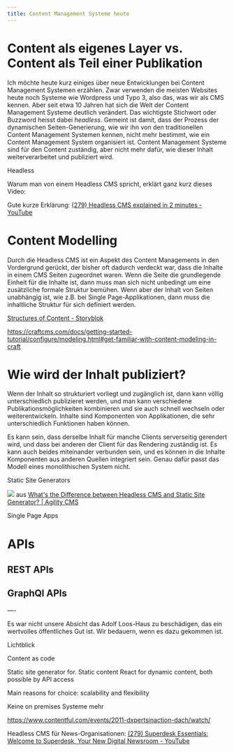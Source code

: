 ```yaml
---
title: Content Management Systeme heute
---
```


# Content als eigenes Layer vs. Content als Teil einer Publikation

Ich möchte heute kurz einiges über neue Entwicklungen bei Content Management Systemen erzählen. Zwar verwenden die meisten Websites heute noch Systeme wie Wordpress und Typo 3, also das, was wir als CMS kennen. Aber seit etwa 10 Jahren hat sich die Welt der Content Management Systeme deutlich verändert. Das wichtigste Stichwort oder Buzzword heisst dabei *headless*. Gemeint ist damit, dass der Prozess der dynamischen Seiten-Generierung, wie wir ihn von den traditionellen Content Management Systemen kennen, nicht mehr bestimmt, wie ein Content Management System organisiert ist. Content Management Systeme sind für den Content zuständig, aber nicht mehr dafür, wie dieser Inhalt weiterverarbeitet und publiziert wird. 



Headless
 
Warum man von einem Headless CMS spricht, erklärt ganz kurz dieses Video: 

 Gute kurze Erklärung: [\(279\) Headless CMS explained in 2 minutes \- YouTube](https://www.youtube.com/watch?v=-Uor3I0n_vQ)


# Content Modelling

Durch die Headless CMS ist ein Aspekt des Content Managements in den Vordergrund gerückt, der bisher oft dadurch verdeckt war, dass die Inhalte in einem CMS Seiten zugeordnet waren. Wenn die Seite die grundlegende Einheit für die Inhalte ist, dann muss man sich nicht unbedingt um eine zusätzliche formale Struktur bemühen. Wenn aber der Inhalt von Seiten unabhängig ist, wie z.B. bei Single Page-Applikationen, dann muss die inhaltliche Struktur für sich definiert werden. 

[Structures of Content \- Storyblok](https://www.storyblok.com/docs/guide/essentials/content-structures)

https://craftcms.com/docs/getting-started-tutorial/configure/modeling.html#get-familiar-with-content-modeling-in-craft


# Wie wird der Inhalt publiziert?

Wenn der Inhalt so strukturiert vorliegt und zugänglich ist, dann kann völlig unterschiedlich publizieret werden, und man kann verschiedene Publikationsmöglichkeiten kombinieren und sie auch schnell wechseln oder weiterentwickeln. Inhalte sind Komponenten von Applikationen, die sehr unterschiedlich Funktionen haben können. 

Es kann sein, dass derselbe Inhalt für manche Clients serverseitig gerendert wird, und dass bei anderen der Client für das Rendering zuständig ist. Es kann auch beides miteinander verbunden sein, und es können in die Inhalte Komponenten aus anderen Quellen integriert sein. Genau dafür passt das Modell eines monolithischen System nicht. 


Static Site Generators

![](https://static.agilitycms.com/cms-vs-ssg-y.png) aus [What's the Difference between Headless CMS and Static Site Generator? \| Agility CMS](https://agilitycms.com/resources/posts/what-s-the-difference-between-headless-cms-and-static-site-generator)

Single Page Apps

# APIs

## REST APIs

## GraphQl APIs

—-

Es war nicht unsere Absicht das Adolf Loos-Haus zu beschädigen, das ein wertvolles öffentliches Gut ist. Wir bedauern, wenn es dazu gekommen ist. 

Lichtblick 

Content as code

Static site generator for. Static content
React for dynamic content, both possible by API access

Main reasons for choice: scalability and flexibility 

Keine on premises Systeme mehr 

https://www.contentful.com/events/2011-dxpertsinaction-dach/watch/


Headless CMS für News-Organisationen: [(279) Superdesk Essentials: Welcome to Superdesk, Your New Digital Newsroom - YouTube](https://www.youtube.com/watch?v=MQ09P2Fz4Io "(279) Superdesk Essentials: Welcome to Superdesk, Your New Digital Newsroom - YouTube")


